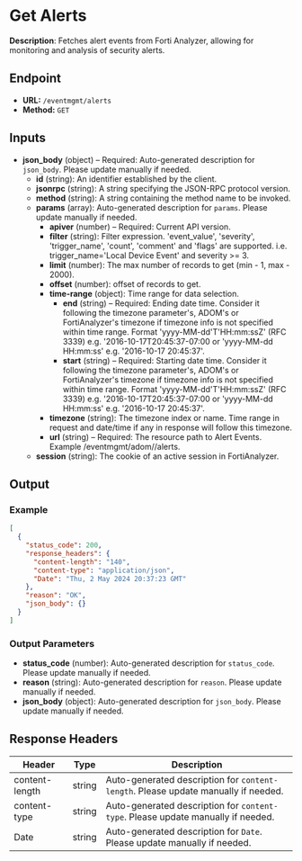 # Get Alerts

**Description**: Fetches alert events from Forti Analyzer, allowing for monitoring and analysis of security alerts.

## Endpoint

- **URL:** `/eventmgmt/alerts`
- **Method:** `GET`
## Inputs

- **json_body** (object) – Required: Auto-generated description for `json_body`. Please update manually if needed.
  - **id** (string): An identifier established by the client.
  - **jsonrpc** (string): A string specifying the JSON-RPC protocol version.
  - **method** (string): A string containing the method name to be invoked.
  - **params** (array): Auto-generated description for `params`. Please update manually if needed.
    - **apiver** (number) – Required: Current API version.
    - **filter** (string): Filter expression. 'event_value', 'severity', 'trigger_name', 'count', 'comment' and 'flags' are supported. i.e. trigger_name='Local Device Event' and severity >= 3.
    - **limit** (number): The max number of records to get (min - 1, max - 2000).
    - **offset** (number): offset of records to get.
    - **time-range** (object): Time range for data selection.
      - **end** (string) – Required: Ending date time. Consider it following the timezone parameter's, ADOM's or FortiAnalyzer's timezone if timezone info is not specified within time range. Format 'yyyy-MM-dd'T'HH:mm:ssZ' (RFC 3339) e.g. '2016-10-17T20:45:37-07:00 or 'yyyy-MM-dd HH:mm:ss' e.g. '2016-10-17 20:45:37'.
      - **start** (string) – Required: Starting date time. Consider it following the timezone parameter's, ADOM's or FortiAnalyzer's timezone if timezone info is not specified within time range. Format 'yyyy-MM-dd'T'HH:mm:ssZ' (RFC 3339) e.g. '2016-10-17T20:45:37-07:00 or 'yyyy-MM-dd HH:mm:ss' e.g. '2016-10-17 20:45:37'.
    - **timezone** (string): The timezone index or name. Time range in request and date/time if any in response will follow this timezone.
    - **url** (string) – Required: The resource path to Alert Events. Example /eventmgmt/adom/<adom-name>/alerts.
  - **session** (string): The cookie of an active session in FortiAnalyzer.
## Output

### Example

```json
[
  {
    "status_code": 200,
    "response_headers": {
      "content-length": "140",
      "content-type": "application/json",
      "Date": "Thu, 2 May 2024 20:37:23 GMT"
    },
    "reason": "OK",
    "json_body": {}
  }
]
```
### Output Parameters

- **status_code** (number): Auto-generated description for `status_code`. Please update manually if needed.
- **reason** (string): Auto-generated description for `reason`. Please update manually if needed.
- **json_body** (object): Auto-generated description for `json_body`. Please update manually if needed.
## Response Headers

| Header | Type | Description |
|--------|------|-------------|
| content-length | string | Auto-generated description for `content-length`. Please update manually if needed. |
| content-type | string | Auto-generated description for `content-type`. Please update manually if needed. |
| Date | string | Auto-generated description for `Date`. Please update manually if needed. |